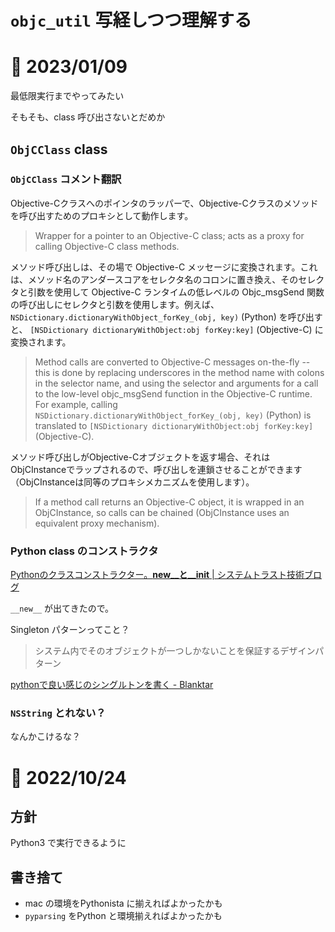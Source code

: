 # `objc_util` 写経しつつ理解する

# 📝 2023/01/09

最低限実行までやってみたい

そもそも、class 呼び出さないとだめか

## `ObjCClass` class

### `ObjCClass` コメント翻訳

Objective-Cクラスへのポインタのラッパーで、Objective-Cクラスのメソッドを呼び出すためのプロキシとして動作します。
> Wrapper for a pointer to an Objective-C class; acts as a proxy for calling Objective-C class methods.

メソッド呼び出しは、その場で Objective-C メッセージに変換されます。これは、メソッド名のアンダースコアをセレクタ名のコロンに置き換え、そのセレクタと引数を使用して Objective-C ランタイムの低レベルの Objc_msgSend 関数の呼び出しにセレクタと引数を使用します。例えば、 `NSDictionary.dictionaryWithObject_forKey_(obj, key)` (Python) を呼び出すと、 `[NSDictionary dictionaryWithObject:obj forKey:key]` (Objective-C) に変換されます。
> Method calls are converted to Objective-C messages on-the-fly -- this is done by replacing underscores in the method name with colons in the selector name, and using the selector and arguments for a call to the low-level objc_msgSend function in the Objective-C runtime. For example, calling `NSDictionary.dictionaryWithObject_forKey_(obj, key)` (Python) is translated to `[NSDictionary dictionaryWithObject:obj forKey:key]` (Objective-C).

メソッド呼び出しがObjective-Cオブジェクトを返す場合、それはObjCInstanceでラップされるので、呼び出しを連鎖させることができます（ObjCInstanceは同等のプロキシメカニズムを使用します）。
> If a method call returns an Objective-C object, it is wrapped in an ObjCInstance, so calls can be chained (ObjCInstance uses an equivalent proxy mechanism).

### Python class のコンストラクタ

[Pythonのクラスコンストラクター。__new__と__init__ | システムトラスト技術ブログ](https://it-engineer-info.com/language/python/5686/)




`__new__` が出てきたので。

Singleton パターンってこと？

> システム内でそのオブジェクトが一つしかないことを保証するデザインパターン


[pythonで良い感じのシングルトンを書く - Blanktar](https://blanktar.jp/blog/2016/07/python-singleton)

### `NSString` とれない？

なんかこけるな？

# 📝 2022/10/24

## 方針

Python3 で実行できるように

## 書き捨て

- mac の環境をPythonista に揃えればよかったかも
- `pyparsing` をPython と環境揃えればよかったかも
